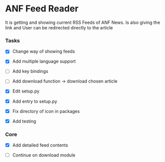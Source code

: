 # ANF Feed Reader
It is getting and showing current RSS Feeds
of ANF News. Is also giving the link and
User can be redirected directly to the article


### Tasks
- [x] Change way of showing feeds

- [x] Add multiple language support

- [ ] Add key bindings

- [ ] Add download function -> download chosen article

- [x] Edit setup.py

- [x] Add entry to setup.py

- [x] Fix directory of icon in packages

- [x] Add testing

### Core
- [x] Add detailed feed contents

- [ ] Continue on download module

